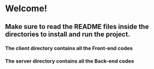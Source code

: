 # Welcome!

## Make sure to read the README files inside the directories to install and run the project.

### The client directory contains all the Front-end codes
### The server directory contains all the Back-end codes

